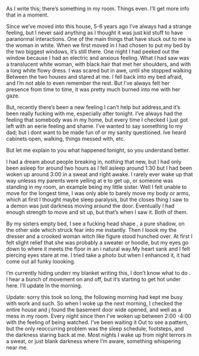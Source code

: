 As I write this; there’s something in my room. Things even. I’ll get more info that in a moment. 

Since we’ve moved into this house, 5-6 years ago I’ve always had a strange feeling, but I never said anything as I thought it was just kid stuff to have paranormal interactions. One of the main things that have stuck out to me is the woman in white. When we first moved in I had chosen to put my bed by the two biggest windows, it’s still there. One night I had peeked out the window because I had an electric and anxious feeling. What I had saw was a translucent white woman, with black hair that met her shoulders, and with a long white flowy dress. I was scared but in awe, until she stopped walking Between the two houses and stared at me. I fell back into my bed afraid, and I’m not able to even remember the rest. But I’ve always felt her presence from time to time, it was pretty much burned into me with her gaze. 

But, recently there’s been a new feeling I can’t help but address,and it’s been really fucking with me, especially after tonight. I’ve always had the feeling that somebody was in my home, but every time I checked I just got left with an eerie feeling and shame. I’ve  wanted to say something to my dad; but i dont want to be made fun of or my sanity questioned. Ive heard cabinets open, walking, things messed with, etc. 

But let me explain to you what happened tonight, so you understand better. 

I had a dream about people breaking in, nothing that new, but I had only been asleep for around two hours as I fell asleep around 1:30 but I had been woken up around 3:00 in a sweat and right awake. I rarely ever wake up that way unlesss my parents were yelling at e to get up, or someone was standing in my room, an example being my little sister. Well I felt unable to move for the longest time, I was only able to barely move my body or arms, which at first I thought maybe sleep paralysis, but the closes thing I saw to a demon was just darkness moving around the door. Eventually I had enough strength to move and sit up, but that’s when I saw it. Both of them.

By my sisters empty bed, I see a fucking head shape , a pure shadow, on the other side which struck fear into me instantly. Then I loook my the dresser and a crooked woman witch like figure stood hunched over. At first I felt slight relief that she was probably a sweater or hoodie, but my eyes go down to where it meets the floor in an i natural way.My heart sank and I felt piercing eyes stare at me. I tried take a photo but when I enhanced it, it had come out all funky loooking. 

I’m currently hiding underr my blanket writing this, I don’t know what to do . I hear a bunch of movement on and off, but it’s starting to get hot under here. I’ll update In the morning.

Update: sorry this took so long, the following morning had kept me busy with work and such. So when I woke up the next morning, I checked the entire house and j found the basement door wide opened, and well as a mess in my room. Every night since then I’ve woken up between 2:00 -4:00 with the feeling of being watched. I’ve been waiting it Out to see a pattern, but the only reoccurring problem was the sleep schedule, footsteps, and the darkness staring back at me. Most nights I wake up from night terrors in a sweat, or just blank darkness where I’m aware, something whispering near me.